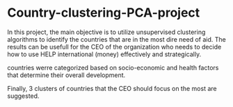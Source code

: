 # Country-clustering-PCA-project
In this project, the main objective is to utilize unsupervised clustering algorithms to identify the countries that are in the most dire need of aid. The results can be usefull for the CEO of the organization who needs to decide how to use HELP international (money) effectively and strategically.

countries werre categorized based on socio-economic and health factors that determine their overall development.

Finally, 3 clusters of countries that the CEO should focus on the most are suggested.

